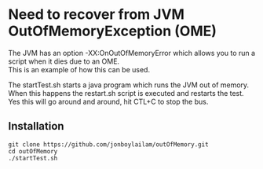 # Need to recover from JVM OutOfMemoryException (OME)

The JVM has an option -XX:OnOutOfMemoryError which allows you to run a script when it dies due to an OME.  
This is an example of how this can be used.

The startTest.sh starts a java program which runs the JVM out of memory. When this happens the restart.sh script is executed and restarts the test.   
Yes this will go around and around, hit CTL+C to stop the bus.

## Installation
  
    git clone https://github.com/jonboylailam/outOfMemory.git
    cd outOfMemory
    ./startTest.sh
